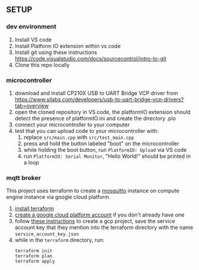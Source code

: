 ## SETUP

### dev environment

1. Install VS code
2. Install Platform IO extension within vs code
3. Install git using these instructions https://code.visualstudio.com/docs/sourcecontrol/intro-to-git
4. Clone this repo locally


### microcontroller
1. download and install CP210X USB to UART Bridge VCP driver from https://www.silabs.com/developers/usb-to-uart-bridge-vcp-drivers?tab=overview
2. open the cloned repository in VS code, the platformIO extension should detect the presence of platformIO.ini and create the directory .pio
3. connect your microcontroller to your computer
4. test that you can upload code to your microcontroller with:
    1. replace `src/main.cpp` with `src/test_main.cpp`
    1. press and hold the button labeled "boot" on the microcontroller
    2. while holding the boot button, run `PlatformIO: Upload` via VS code
    3. run `PlatformIO: Serial Monitor`, "Hello World!" should be printed in a loop


### mqtt broker
This project uses terraform to create a [mosquitto](https://mosquitto.org/) instance on compute engine instance via google cloud platform.
1. [install terraform](https://developer.hashicorp.com/terraform/install)
2. [create a google cloud platform account](https://console.cloud.google.com/freetrial/) if you don't already have one
3. follow [these instructions](https://developer.hashicorp.com/terraform/tutorials/gcp-get-started/google-cloud-platform-build#set-up-gcp) to create a gcp project, save the service account key that they mention into the terraform directory with the name `service_account_key.json`
4. while in the `terraform` directory, run:
    ```
    terraform init
    terraform plan
    terraform apply
    ```
